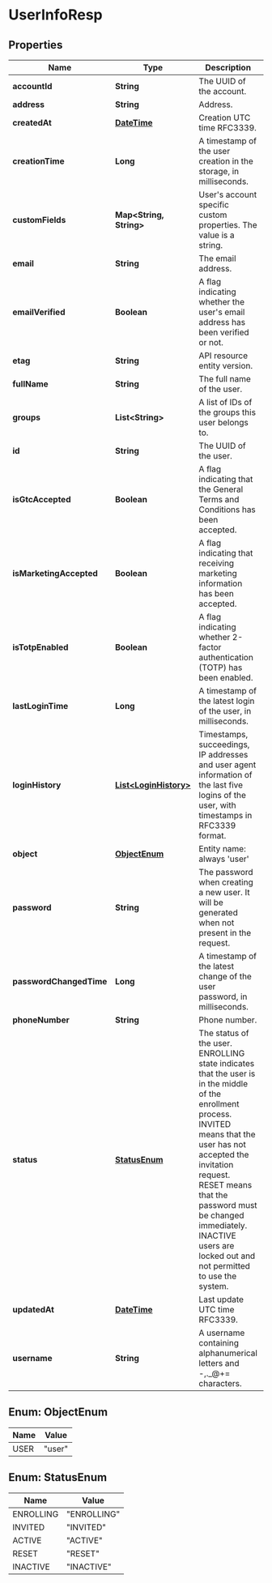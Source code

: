 
# UserInfoResp

## Properties
Name | Type | Description | Notes
------------ | ------------- | ------------- | -------------
**accountId** | **String** | The UUID of the account. | 
**address** | **String** | Address. |  [optional]
**createdAt** | [**DateTime**](DateTime.md) | Creation UTC time RFC3339. |  [optional]
**creationTime** | **Long** | A timestamp of the user creation in the storage, in milliseconds. |  [optional]
**customFields** | **Map&lt;String, String&gt;** | User&#39;s account specific custom properties. The value is a string. |  [optional]
**email** | **String** | The email address. | 
**emailVerified** | **Boolean** | A flag indicating whether the user&#39;s email address has been verified or not. |  [optional]
**etag** | **String** | API resource entity version. | 
**fullName** | **String** | The full name of the user. |  [optional]
**groups** | **List&lt;String&gt;** | A list of IDs of the groups this user belongs to. |  [optional]
**id** | **String** | The UUID of the user. | 
**isGtcAccepted** | **Boolean** | A flag indicating that the General Terms and Conditions has been accepted. |  [optional]
**isMarketingAccepted** | **Boolean** | A flag indicating that receiving marketing information has been accepted. |  [optional]
**isTotpEnabled** | **Boolean** | A flag indicating whether 2-factor authentication (TOTP) has been enabled. |  [optional]
**lastLoginTime** | **Long** | A timestamp of the latest login of the user, in milliseconds. |  [optional]
**loginHistory** | [**List&lt;LoginHistory&gt;**](LoginHistory.md) | Timestamps, succeedings, IP addresses and user agent information of the last five logins of the user, with timestamps in RFC3339 format. |  [optional]
**object** | [**ObjectEnum**](#ObjectEnum) | Entity name: always &#39;user&#39; | 
**password** | **String** | The password when creating a new user. It will be generated when not present in the request. |  [optional]
**passwordChangedTime** | **Long** | A timestamp of the latest change of the user password, in milliseconds. |  [optional]
**phoneNumber** | **String** | Phone number. |  [optional]
**status** | [**StatusEnum**](#StatusEnum) | The status of the user. ENROLLING state indicates that the user is in the middle of the enrollment process. INVITED means that the user has not accepted the invitation request. RESET means that the password must be changed immediately. INACTIVE users are locked out and not permitted to use the system. | 
**updatedAt** | [**DateTime**](DateTime.md) | Last update UTC time RFC3339. |  [optional]
**username** | **String** | A username containing alphanumerical letters and -,._@+&#x3D; characters. |  [optional]


<a name="ObjectEnum"></a>
## Enum: ObjectEnum
Name | Value
---- | -----
USER | &quot;user&quot;


<a name="StatusEnum"></a>
## Enum: StatusEnum
Name | Value
---- | -----
ENROLLING | &quot;ENROLLING&quot;
INVITED | &quot;INVITED&quot;
ACTIVE | &quot;ACTIVE&quot;
RESET | &quot;RESET&quot;
INACTIVE | &quot;INACTIVE&quot;



